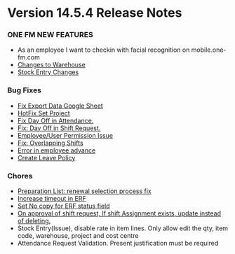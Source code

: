 
# Version 14.5.4 Release Notes 

### ONE FM NEW FEATURES
- As an employee I want to checkin with facial recognition on mobile.one-fm.com
- [Changes to Warehouse](https://github.com/ONE-F-M/One-FM/pull/2681)
- [Stock Entry Changes](https://github.com/ONE-F-M/One-FM/pull/2682)

### Bug Fixes
- [Fix Export Data Google Sheet](https://github.com/ONE-F-M/One-FM/tree/185551702)
- [HotFix Set Project](https://github.com/ONE-F-M/One-FM/pull/2661)
- [Fix Day Off in Attendance.](https://github.com/ONE-F-M/One-FM/pull/2677)
- [Fix: Day Off in Shift Request.](https://github.com/ONE-F-M/One-FM/pull/2664)
- [Employee/User Permission Issue](https://github.com/ONE-F-M/One-FM/pull/2668)
- [Fix: Overlapping Shifts](https://github.com/ONE-F-M/One-FM/pull/2670)
- [Error in employee advance](https://github.com/ONE-F-M/One-FM/pull/2676)
- [Create Leave Policy](https://github.com/ONE-F-M/One-FM/pull/2683)


### Chores
- [Preparation List: renewal selection process fix](https://github.com/ONE-F-M/One-FM/pull/2678)
- [Increase timeout in ERF](https://github.com/ONE-F-M/One-FM/pull/2679)
- [Set No copy for ERF status field](https://github.com/ONE-F-M/One-FM/pull/2680)
- [On approval of shift request, If shift Assignment exists, update instead of deleting.](https://github.com/ONE-F-M/One-FM/pull/2662)
- Stock Entry(Issue), disable rate in item lines. Only allow edit the qty, item code, warehouse, project and cost centre
- Attendance Request Validation. Present justification must be required
